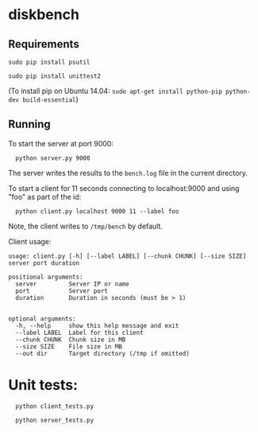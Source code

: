 # diskbench

## Requirements
`sudo pip install psutil`

`sudo pip install unittest2`

(To install pip on Ubuntu 14.04: `sudo apt-get install python-pip python-dev build-essential`)

## Running

To start the server at port 9000:

`  python server.py 9000`

The server writes the results to the `bench.log` file in the current directory.

To start a client for 11 seconds connecting to localhost:9000 and using "foo" as part of the id: 

`  python client.py localhost 9000 11 --label foo` 

Note, the client writes to `/tmp/bench` by default.

Client usage:
```
usage: client.py [-h] [--label LABEL] [--chunk CHUNK] [--size SIZE] server port duration

positional arguments:
  server         Server IP or name
  port           Server port
  duration       Duration in seconds (must be > 1)
  

optional arguments:
  -h, --help     show this help message and exit
  --label LABEL  Label for this client
  --chunk CHUNK  Chunk size in MB
  --size SIZE    File size in MB
  --out dir      Target directory (/tmp if omitted)   
  ```
  
# Unit tests:

`  python client_tests.py`

`  python server_tests.py`
